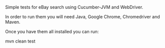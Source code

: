 Simple tests for eBay search using Cucumber-JVM and WebDriver.

In order to run them you will need Java, Google Chrome, Chromedriver and Maven.

Once you have them all installed you can run:

mvn clean test

